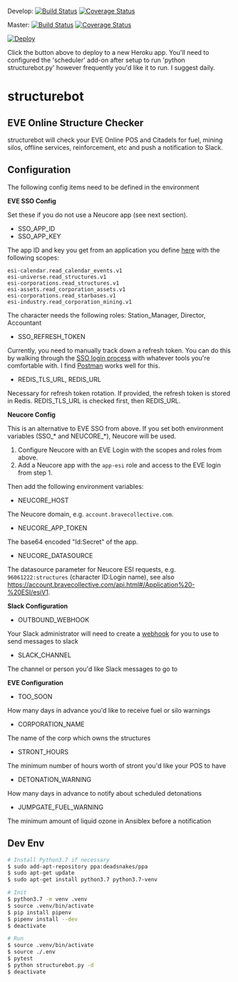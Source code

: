 Develop: [![Build Status](https://travis-ci.org/eve-n0rman/structurebot.svg?branch=develop)](https://travis-ci.org/eve-n0rman/structurebot)
[![Coverage Status](https://coveralls.io/repos/github/eve-n0rman/structurebot/badge.svg?branch=develop)](https://coveralls.io/github/eve-n0rman/structurebot?branch=develop)

Master: [![Build Status](https://travis-ci.org/eve-n0rman/structurebot.svg?branch=master)](https://travis-ci.org/eve-n0rman/structurebot)
[![Coverage Status](https://coveralls.io/repos/github/eve-n0rman/structurebot/badge.svg?branch=master)](https://coveralls.io/github/eve-n0rman/structurebot?branch=master)

[![Deploy](https://www.herokucdn.com/deploy/button.svg)](https://heroku.com/deploy)

Click the button above to deploy to a new Heroku app.  You'll need to configured the 'scheduler' add-on after setup to run 'python structurebot.py' however frequently you'd like it to run.  I suggest daily.

# structurebot
## EVE Online Structure Checker

structurebot will check your EVE Online POS and Citadels for fuel, mining silos, offline services, reinforcement, etc and push a notification to Slack.

## Configuration

The following config items need to be defined in the environment

**EVE SSO Config**

Set these if you do not use a Neucore app (see next section).

* SSO_APP_ID
* SSO_APP_KEY

The app ID and key you get from an application you define [here](https://developers.eveonline.com/applications) with the following scopes: 

    esi-calendar.read_calendar_events.v1
    esi-universe.read_structures.v1
    esi-corporations.read_structures.v1
    esi-assets.read_corporation_assets.v1
    esi-corporations.read_starbases.v1
    esi-industry.read_corporation_mining.v1

The character needs the following roles: Station_Manager, Director, Accountant

* SSO_REFRESH_TOKEN

Currently, you need to manually track down a refresh token.  You can do this by walking through the [SSO login process](http://eveonline-third-party-documentation.readthedocs.io/en/latest/sso/authentication.html) with whatever tools you're comfortable with.  I find [Postman](https://www.getpostman.com/) works well for this.

* REDIS_TLS_URL, REDIS_URL

Necessary for refresh token rotation. If provided, the refresh token is stored in Redis. REDIS_TLS_URL is
checked first, then REDIS_URL.

**Neucore Config**

This is an alternative to EVE SSO from above. If you set both environment variables (SSO_* and NEUCORE_*), Neucore
will be used.

1. Configure Neucore with an EVE Login with the scopes and roles from above.
2. Add a Neucore app with the `app-esi` role and access to the EVE login from step 1.

Then add the following environment variables:

* NEUCORE_HOST

The Neucore domain, e.g. `account.bravecollective.com`.

* NEUCORE_APP_TOKEN

The base64 encoded "Id:Secret" of the app.
 
* NEUCORE_DATASOURCE

The datasource parameter for Neucore ESI requests, e.g. `96061222:structures` (character ID:Login name), see also 
https://account.bravecollective.com/api.html#/Application%20-%20ESI/esiV1.

**Slack Configuration**

* OUTBOUND_WEBHOOK

Your Slack administrator will need to create a [webhook](https://api.slack.com/incoming-webhooks) for you to use to send messages to slack

* SLACK_CHANNEL

The channel or person you'd like Slack messages to go to

**EVE Configuration**

* TOO_SOON

How many days in advance you'd like to receive fuel or silo warnings

* CORPORATION_NAME

The name of the corp which owns the structures

* STRONT_HOURS

The minimum number of hours worth of stront you'd like your POS to have

* DETONATION_WARNING

How many days in advance to notify about scheduled detonations

* JUMPGATE_FUEL_WARNING

The minimum amount of liquid ozone in Ansiblex before a notification

## Dev Env

```sh
# Install Python3.7 if necessary
$ sudo add-apt-repository ppa:deadsnakes/ppa
$ sudo apt-get update
$ sudo apt-get install python3.7 python3.7-venv

# Init
$ python3.7 -m venv .venv
$ source .venv/bin/activate
$ pip install pipenv
$ pipenv install --dev
$ deactivate

# Run
$ source .venv/bin/activate
$ source ./.env
$ pytest
$ python structurebot.py -d
$ deactivate
```
